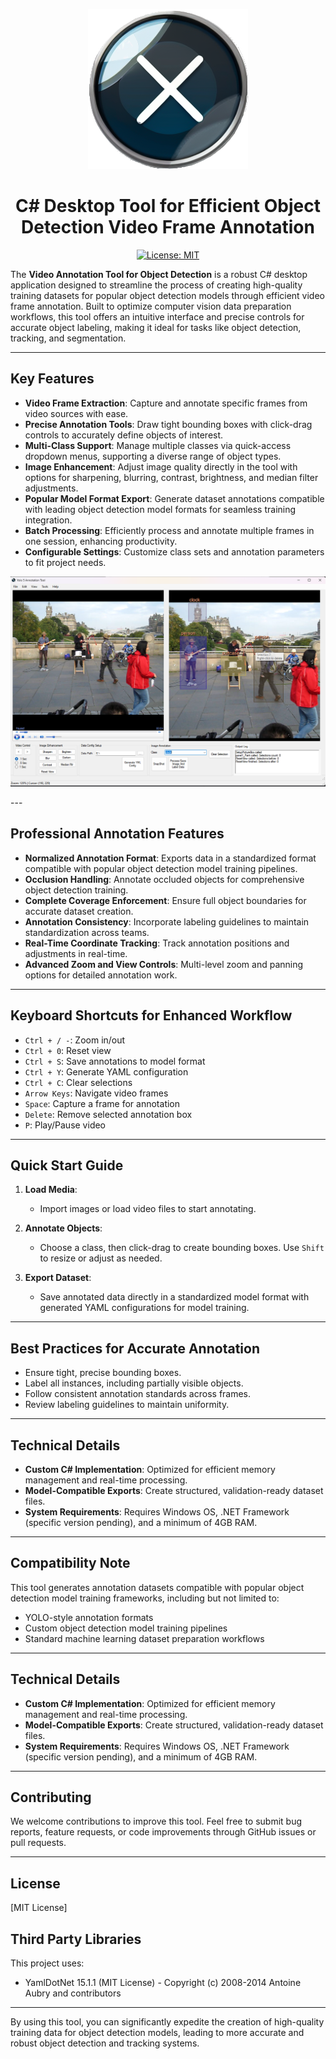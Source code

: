 <div align="center">

![Video Annotation Tool](./docs/VATool.png)
# **C# Desktop Tool for Efficient Object Detection Video Frame Annotation**
[![License: MIT](https://img.shields.io/badge/License-MIT-green.svg)](https://opensource.org/licenses/MIT)


</div>


The **Video Annotation Tool for Object Detection** is a robust C# desktop application designed to streamline the process of creating high-quality training datasets for popular object detection models through efficient video frame annotation. Built to optimize computer vision data preparation workflows, this tool offers an intuitive interface and precise controls for accurate object labeling, making it ideal for tasks like object detection, tracking, and segmentation.

---

## Key Features

- **Video Frame Extraction**: Capture and annotate specific frames from video sources with ease.
- **Precise Annotation Tools**: Draw tight bounding boxes with click-drag controls to accurately define objects of interest.
- **Multi-Class Support**: Manage multiple classes via quick-access dropdown menus, supporting a diverse range of object types.
- **Image Enhancement**: Adjust image quality directly in the tool with options for sharpening, blurring, contrast, brightness, and median filter adjustments.
- **Popular Model Format Export**: Generate dataset annotations compatible with leading object detection model formats for seamless training integration.
- **Batch Processing**: Efficiently process and annotate multiple frames in one session, enhancing productivity.
- **Configurable Settings**: Customize class sets and annotation parameters to fit project needs.

<div align="center">

![Video Annotation Tool App Screen Shot](./docs/App_Screen_Shot.png)

</div>
---

## Professional Annotation Features

- **Normalized Annotation Format**: Exports data in a standardized format compatible with popular object detection model training pipelines.
- **Occlusion Handling**: Annotate occluded objects for comprehensive object detection training.
- **Complete Coverage Enforcement**: Ensure full object boundaries for accurate dataset creation.
- **Annotation Consistency**: Incorporate labeling guidelines to maintain standardization across teams.
- **Real-Time Coordinate Tracking**: Track annotation positions and adjustments in real-time.
- **Advanced Zoom and View Controls**: Multi-level zoom and panning options for detailed annotation work.

---

## Keyboard Shortcuts for Enhanced Workflow

- `Ctrl + / -`: Zoom in/out
- `Ctrl + 0`: Reset view
- `Ctrl + S`: Save annotations to model format
- `Ctrl + Y`: Generate YAML configuration
- `Ctrl + C`: Clear selections
- `Arrow Keys`: Navigate video frames
- `Space`: Capture a frame for annotation
- `Delete`: Remove selected annotation box
- `P`: Play/Pause video

---

## Quick Start Guide

1. **Load Media**:
   - Import images or load video files to start annotating.

2. **Annotate Objects**:
   - Choose a class, then click-drag to create bounding boxes. Use `Shift` to resize or adjust as needed.

3. **Export Dataset**:
   - Save annotated data directly in a standardized model format with generated YAML configurations for model training.

---

## Best Practices for Accurate Annotation

- Ensure tight, precise bounding boxes.
- Label all instances, including partially visible objects.
- Follow consistent annotation standards across frames.
- Review labeling guidelines to maintain uniformity.

---

## Technical Details

- **Custom C# Implementation**: Optimized for efficient memory management and real-time processing.
- **Model-Compatible Exports**: Create structured, validation-ready dataset files.
- **System Requirements**: Requires Windows OS, .NET Framework (specific version pending), and a minimum of 4GB RAM.

---

## Compatibility Note

This tool generates annotation datasets compatible with popular object detection model training frameworks, including but not limited to:
- YOLO-style annotation formats
- Custom object detection model training pipelines
- Standard machine learning dataset preparation workflows

---

## Technical Details

- **Custom C# Implementation**: Optimized for efficient memory management and real-time processing.
- **Model-Compatible Exports**: Create structured, validation-ready dataset files.
- **System Requirements**: Requires Windows OS, .NET Framework (specific version pending), and a minimum of 4GB RAM.

---

## Contributing

We welcome contributions to improve this tool. Feel free to submit bug reports, feature requests, or code improvements through GitHub issues or pull requests.

---

## License

[MIT License]

## Third Party Libraries

This project uses:
- YamlDotNet 15.1.1 (MIT License) - Copyright (c) 2008-2014 Antoine Aubry and contributors

---

By using this tool, you can significantly expedite the creation of high-quality training data for object detection models, leading to more accurate and robust object detection and tracking systems.
```
